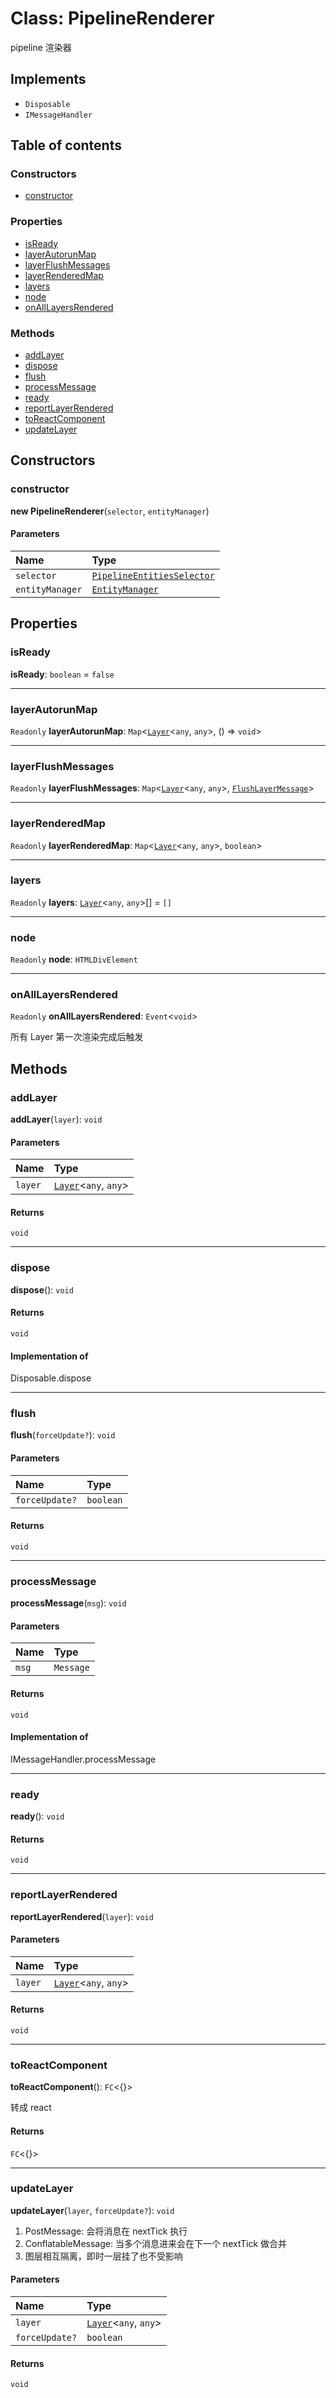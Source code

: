 # Class: PipelineRenderer

pipeline 渲染器

## Implements

* `Disposable`
* `IMessageHandler`

## Table of contents

### Constructors

* [constructor](/auto-docs/core/classes/PipelineRenderer.md#constructor)

### Properties

* [isReady](/auto-docs/core/classes/PipelineRenderer.md#isready)
* [layerAutorunMap](/auto-docs/core/classes/PipelineRenderer.md#layerautorunmap)
* [layerFlushMessages](/auto-docs/core/classes/PipelineRenderer.md#layerflushmessages)
* [layerRenderedMap](/auto-docs/core/classes/PipelineRenderer.md#layerrenderedmap)
* [layers](/auto-docs/core/classes/PipelineRenderer.md#layers)
* [node](/auto-docs/core/classes/PipelineRenderer.md#node)
* [onAllLayersRendered](/auto-docs/core/classes/PipelineRenderer.md#onalllayersrendered)

### Methods

* [addLayer](/auto-docs/core/classes/PipelineRenderer.md#addlayer)
* [dispose](/auto-docs/core/classes/PipelineRenderer.md#dispose)
* [flush](/auto-docs/core/classes/PipelineRenderer.md#flush)
* [processMessage](/auto-docs/core/classes/PipelineRenderer.md#processmessage)
* [ready](/auto-docs/core/classes/PipelineRenderer.md#ready)
* [reportLayerRendered](/auto-docs/core/classes/PipelineRenderer.md#reportlayerrendered)
* [toReactComponent](/auto-docs/core/classes/PipelineRenderer.md#toreactcomponent)
* [updateLayer](/auto-docs/core/classes/PipelineRenderer.md#updatelayer)

## Constructors

### constructor

**new PipelineRenderer**(`selector`, `entityManager`)

#### Parameters

| Name | Type |
| :------ | :------ |
| `selector` | [`PipelineEntitiesSelector`](/auto-docs/core/classes/PipelineEntitiesSelector.md) |
| `entityManager` | [`EntityManager`](/auto-docs/core/classes/EntityManager.md) |

## Properties

### isReady

**isReady**: `boolean` = `false`

***

### layerAutorunMap

`Readonly` **layerAutorunMap**: `Map`<[`Layer`](/auto-docs/core/classes/Layer.md)<`any`, `any`>, () => `void`>

***

### layerFlushMessages

`Readonly` **layerFlushMessages**: `Map`<[`Layer`](/auto-docs/core/classes/Layer.md)<`any`, `any`>, [`FlushLayerMessage`](/auto-docs/core/classes/FlushLayerMessage.md)>

***

### layerRenderedMap

`Readonly` **layerRenderedMap**: `Map`<[`Layer`](/auto-docs/core/classes/Layer.md)<`any`, `any`>, `boolean`>

***

### layers

`Readonly` **layers**: [`Layer`](/auto-docs/core/classes/Layer.md)<`any`, `any`>\[] = `[]`

***

### node

`Readonly` **node**: `HTMLDivElement`

***

### onAllLayersRendered

`Readonly` **onAllLayersRendered**: `Event`<`void`>

所有 Layer 第一次渲染完成后触发

## Methods

### addLayer

**addLayer**(`layer`): `void`

#### Parameters

| Name | Type |
| :------ | :------ |
| `layer` | [`Layer`](/auto-docs/core/classes/Layer.md)<`any`, `any`> |

#### Returns

`void`

***

### dispose

**dispose**(): `void`

#### Returns

`void`

#### Implementation of

Disposable.dispose

***

### flush

**flush**(`forceUpdate?`): `void`

#### Parameters

| Name | Type |
| :------ | :------ |
| `forceUpdate?` | `boolean` |

#### Returns

`void`

***

### processMessage

**processMessage**(`msg`): `void`

#### Parameters

| Name | Type |
| :------ | :------ |
| `msg` | `Message` |

#### Returns

`void`

#### Implementation of

IMessageHandler.processMessage

***

### ready

**ready**(): `void`

#### Returns

`void`

***

### reportLayerRendered

**reportLayerRendered**(`layer`): `void`

#### Parameters

| Name | Type |
| :------ | :------ |
| `layer` | [`Layer`](/auto-docs/core/classes/Layer.md)<`any`, `any`> |

#### Returns

`void`

***

### toReactComponent

**toReactComponent**(): `FC`<{}>

转成 react

#### Returns

`FC`<{}>

***

### updateLayer

**updateLayer**(`layer`, `forceUpdate?`): `void`

1. PostMessage: 会将消息在 nextTick 执行
2. ConflatableMessage: 当多个消息进来会在下一个 nextTick 做合并
3. 图层相互隔离，即时一层挂了也不受影响

#### Parameters

| Name | Type |
| :------ | :------ |
| `layer` | [`Layer`](/auto-docs/core/classes/Layer.md)<`any`, `any`> |
| `forceUpdate?` | `boolean` |

#### Returns

`void`
